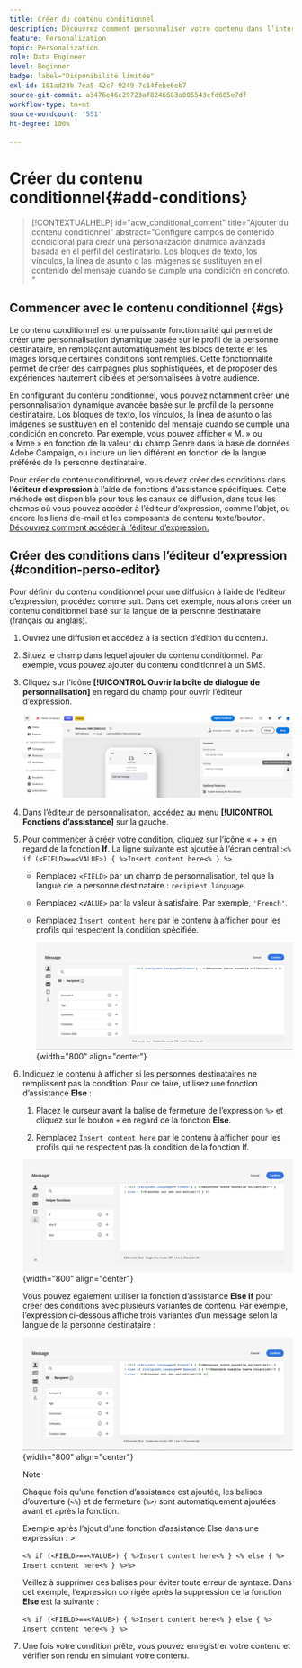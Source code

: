 ```yaml
---
title: Créer du contenu conditionnel
description: Découvrez comment personnaliser votre contenu dans l’interface utilisateur web d’Adobe Campaign.
feature: Personalization
topic: Personalization
role: Data Engineer
level: Beginner
badge: label="Disponibilité limitée"
exl-id: 101ad23b-7ea5-42c7-9249-7c14febe6eb7
source-git-commit: a3476e46c29723af8246683a005543cfd605e7df
workflow-type: tm+mt
source-wordcount: '551'
ht-degree: 100%

---
```


# Créer du contenu conditionnel{#add-conditions}

>[!CONTEXTUALHELP]
>id="acw_conditional_content"
>title="Ajouter du contenu conditionnel"
>abstract="Configure campos de contenido condicional para crear una personalización dinámica avanzada basada en el perfil del destinatario. Los bloques de texto, los vínculos, la línea de asunto o las imágenes se sustituyen en el contenido del mensaje cuando se cumple una condición en concreto. "

## Commencer avec le contenu conditionnel {#gs}

Le contenu conditionnel est une puissante fonctionnalité qui permet de créer une personnalisation dynamique basée sur le profil de la personne destinataire, en remplaçant automatiquement les blocs de texte et les images lorsque certaines conditions sont remplies. Cette fonctionnalité permet de créer des campagnes plus sophistiquées, et de proposer des expériences hautement ciblées et personnalisées à votre audience.

En configurant du contenu conditionnel, vous pouvez notamment créer une personnalisation dynamique avancée basée sur le profil de la personne destinataire. Los bloques de texto, los vínculos, la línea de asunto o las imágenes se sustituyen en el contenido del mensaje cuando se cumple una condición en concreto. Par exemple, vous pouvez afficher « M. » ou « Mme » en fonction de la valeur du champ Genre dans la base de données Adobe Campaign, ou inclure un lien différent en fonction de la langue préférée de la personne destinataire.

Pour créer du contenu conditionnel, vous devez créer des conditions dans l’**éditeur d’expression** à l’aide de fonctions d’assistance spécifiques. Cette méthode est disponible pour tous les canaux de diffusion, dans tous les champs où vous pouvez accéder à l’éditeur d’expression, comme l’objet, ou encore les liens d’e-mail et les composants de contenu texte/bouton. [Découvrez comment accéder à l’éditeur d’expression.](gs-personalization.md/#access)

<!--In addition to the expression editor, you can leverage a dedicated **conditional content builder** when designing an email that allows you to build conditions using profile attributes only. [Learn how to create conditional content in emails](#condition-condition-builder)-->

## Créer des conditions dans l’éditeur d’expression {#condition-perso-editor}

Pour définir du contenu conditionnel pour une diffusion à l’aide de l’éditeur d’expression, procédez comme suit. Dans cet exemple, nous allons créer un contenu conditionnel basé sur la langue de la personne destinataire (français ou anglais).

1. Ouvrez une diffusion et accédez à la section d’édition du contenu.

1. Situez le champ dans lequel ajouter du contenu conditionnel. Par exemple, vous pouvez ajouter du contenu conditionnel à un SMS.

1. Cliquez sur l’icône **[!UICONTROL Ouvrir la boîte de dialogue de personnalisation]** en regard du champ pour ouvrir l’éditeur d’expression.

   ![](assets/open-perso-editor-sms.png)

1. Dans l’éditeur de personnalisation, accédez au menu **[!UICONTROL Fonctions d’assistance]** sur la gauche.

1. Pour commencer à créer votre condition, cliquez sur l’icône « + » en regard de la fonction **If**. La ligne suivante est ajoutée à l’écran central :`<% if (<FIELD>==<VALUE>) { %>Insert content here<% } %>`

   * Remplacez `<FIELD>` par un champ de personnalisation, tel que la langue de la personne destinataire : `recipient.language`.
   * Remplacez `<VALUE>` par la valeur à satisfaire. Par exemple, `'French'`.
   * Remplacez `Ìnsert content here` par le contenu à afficher pour les profils qui respectent la condition spécifiée.

     ![](assets/condition-sample1.png){width="800" align="center"}

1. Indiquez le contenu à afficher si les personnes destinataires ne remplissent pas la condition. Pour ce faire, utilisez une fonction d’assistance **Else** :

   1. Placez le curseur avant la balise de fermeture de l’expression `%>` et cliquez sur le bouton `+` en regard de la fonction **Else**.

   1. Remplacez `Ìnsert content here` par le contenu à afficher pour les profils qui ne respectent pas la condition de la fonction If.

   ![](assets/condition-sample2.png){width="800" align="center"}

   Vous pouvez également utiliser la fonction d’assistance **Else if** pour créer des conditions avec plusieurs variantes de contenu. Par exemple, l’expression ci-dessous affiche trois variantes d’un message selon la langue de la personne destinataire :

   ![](assets/condition-sample3.png){width="800" align="center"}

   >[!NOTE]
   >
   >Chaque fois qu’une fonction d’assistance est ajoutée, les balises d’ouverture (`<%`) et de fermeture (`%>`) sont automatiquement ajoutées avant et après la fonction.
   >
   >Exemple après l’ajout d’une fonction d’assistance Else dans une expression : >
   >
   >`<% if (<FIELD>==<VALUE>) { %>Insert content here<% } <% else { %> Insert content here<% } %>%>`
   >
   >Veillez à supprimer ces balises pour éviter toute erreur de syntaxe. Dans cet exemple, l’expression corrigée après la suppression de la fonction **Else** est la suivante :
   >
   >`<% if (<FIELD>==<VALUE>) { %>Insert content here<% } else { %> Insert content here<% } %>`

1. Une fois votre condition prête, vous pouvez enregistrer votre contenu et vérifier son rendu en simulant votre contenu.

<!--SECTION REMOVED FOR LA > CONDITIONAL CONTENT NOT AVAILABLE ANYMORE FROM THE DEDICATED MENU IN THE EMAIL DESIGNER. ONLY THE EXPRESSION EDITOR IS AVAILABLE FOR NOW

## Create conditional content in emails {#condition-condition-builder}

Conditional content in emails can be created in two ways:
* In the expression editor by building a condition with helper functions,
* In a dedicated conditional content builder that is accessible when designing an email.

Detailed information on how to create conditions using the expression editor is available [here](#condition-perso-editor). The following section provides step-by-step instructions on how to create conditions using the email designer's conditional content capability. In this example, we want to create an email message with multiple variants based on the recipients' language. Follow these steps:

1. Create or open an email delivery, edit its content, and click the **[!UICONTROL Edit email body]** button to open the email designing workspace.

1. Select a content component and click the **[!UICONTROL Enable conditional content]** icon.

    ![](assets/condition-email-enable.png){width="800" align="center"}

1. The **[!UICONTROL Conditional Content]** pane opens on the left-hand side of the screen. In this pane, you can create multiple variants of the selected content component using conditions.

1. Configure your first variant. Hover over **[!UICONTROL Variant - 1]** in the **[!UICONTROL Conditional Content]** pane and click the **[!UICONTROL Add condition]** icon.

1. A query modeler appears. Use profile attributes to create the condition for the first variant of the message and click **[!UICONTROL Confirm]**. In this example, we are creating a rule targeting recipients whose language is 'French'.

    ![](assets/condition-email-rule.png){width="800" align="center"}

1. The rule is now associated to the variant. For better readability, we recommend renaming the variant by clicking the ellipsis menu.

1. Configure how the component should display if the rule is met when sending the message. In this example, we want to display the text in French if it is the recipient's preferred language.

    ![](assets/condition-email-variant1.png){width="800" align="center"}

1. Add as many variants as needed for the content component. You can switch between the variants at any time to check how the content component will display based on their conditional rules.

    >[!NOTE]
    >If none of the rules defined in the variants are met when sending the message, the content component will display the content defined in the **[!UICONTROL Default variant]** from the **[!UICONTROL Conditional Content]** pane.
-->